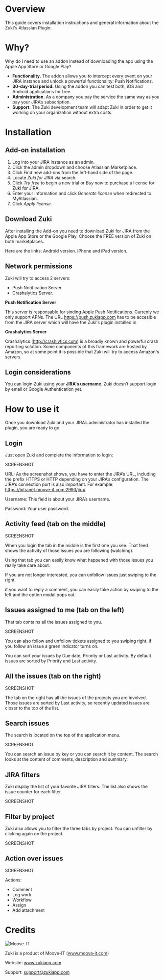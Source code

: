 Overview 
========
This guide covers installation instructions and general information about the Zuki's Atlassian Plugin.

Why?
====
Why do I need to use an addon instead of downloading the app using the Apple App Store or Google Play?

* **Functionality.** The addon allows you to intercept every event on your JIRA instance and unlock a powerful functionality: Push Notifications.
* **30-day-trial period.** Using the addon you can test both, iOS and Android applications for free.
* **Administration.** As a company you pay the service the same way as you pay your JIRA’s subscription.
* **Support.** The Zuki development team will adapt Zuki in order to get it working on your organization without extra costs.

Installation
============

Add-on installation
-------------------

1. Log into your JIRA instance as an admin.
2. Click the admin dropdown and choose Atlassian Marketplace.
3. Click Find new add-ons from the left-hand side of the page.
4. Locate *Zuki for JIRA* via search.
5. Click *Try free* to begin a new trial or *Buy now* to purchase a license for Zuki for JIRA.
6. Enter your information and click *Generate license* when redirected to MyAtlassian.
7. Click *Apply license*.

Download Zuki
-------------

After installing the Add-on you need to download Zuki for JIRA from the Apple App Store or the Google Play. Choose the FREE version of Zuki on both marketplaces.

Here are the links:
Android version.
iPhone and iPad version.

Network permissions
-------------------
Zuki will try to access 2 servers:
- Push Notification Server.
- Crashalytics Server. 

**Push Notification Server**

This server is responsable for sinding Apple Push Notifications. Currenly we only support APNs.
The URL https://push.zukiapp.com has to be accesible from the JIRA server which will have the Zuki's plugin installed in.  

**Crashalytics Server**

Crashalytics (http://crashlytics.com) is a broadly known and powerful crash reporting solution. Some components of this framework are hosted by Amazon, so at some point it is possible that Zuki will try to access Amazon's servers.

Login considerations
--------------------
You can login Zuki using your **JIRA's username**. Zuki doesn’t support login by email or Google Authentication yet. 


How to use it
=============

Once you download Zuki and your JIRA’s administrator has installed the plugin, you are ready to go.

Login
-----

Just open Zuki and complete the information to login:

SCREENSHOT

URL: As the screenshot shows, you have to enter the JIRA’s URL, including the prefix HTTPS or HTTP depending on your JIRA’s configuration. The JIRA’s connection port is also important. For example: https://intranet.moove-it.com:2990/jira/

Username: This field is about your JIRA’s username.

Password: Your user password.

Activity feed (tab on the middle)
---------------------------------

SCREENSHOT

When you login the tab in the middle is the first one you see. That feed shows the activity of those issues you are following (watching). 

Using that tab you can easily know what happened with those issues you really take care about.

If you are not longer interested, you can unfollow issues just swiping to the right. 

if you want to reply a comment, you can easily take action by swiping to the left and the option modal pops out.

Issues assigned to me (tab on the left)
---------------------------------------

That tab contains all the issues assigned to you. 

SCREENSHOT

You can also follow and unfollow tickets assigned to you swiping right. if you follow an issue a green indicator turns on.

You can sort your issues by Due date, Priority or Last activity. By default issues are sorted by Priority and Last activity.

All the issues (tab on the right)
---------------------------------

SCREENSHOT

The tab on the right has all the issues of the projects you are involved. Those issues are sorted by Last activity, so recently updated issues are closer to the top of the list.

Search issues
-------------

The search is located on the top of the application menu.

SCREENSHOT

You can search an issue by key or you can search it by content. The search looks at the content of comments, description and summary.

JIRA filters
------------

Zuki display the list of your favorite JIRA filters. The list also shows the issue counter for each filter.

SCREENSHOT

Filter by project
-----------------

Zuki also allows you to filter the three tabs by project. You can unfilter by clicking again on the project.

SCREENSHOT

Action over issues
------------------

SCREENSHOT

Actions:
- Comment
- Log work
- Workflow
- Assign
- Add attachment

Credits
=======

![Moove-IT](http://moove-it.com/assets/logos/mooveitLogo-f5be7bdde9998bbdfae39475d3f3d460.png?raw=true)

Zuki is a product of Moove-IT (www.moove-it.com)

Website: www.zukiapp.com

Support: support@zukiapp.com






 


